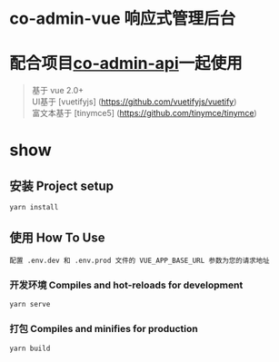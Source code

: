 co-admin-vue 响应式管理后台
===============

配合项目[co-admin-api](https://github.com/kekodmc/co-admin-api)一起使用
===============

> 基于 vue 2.0+ <br/>
> UI基于 [vuetifyjs] (https://github.com/vuetifyjs/vuetify) <br/>
> 富文本基于 [tinymce5] (https://github.com/tinymce/tinymce) <br/>

# show

## 安装 Project setup
```
yarn install
```
## 使用 How To Use
```
配置 .env.dev 和 .env.prod 文件的 VUE_APP_BASE_URL 参数为您的请求地址
```

### 开发环境 Compiles and hot-reloads for development
```
yarn serve
```

### 打包 Compiles and minifies for production
```
yarn build
```
